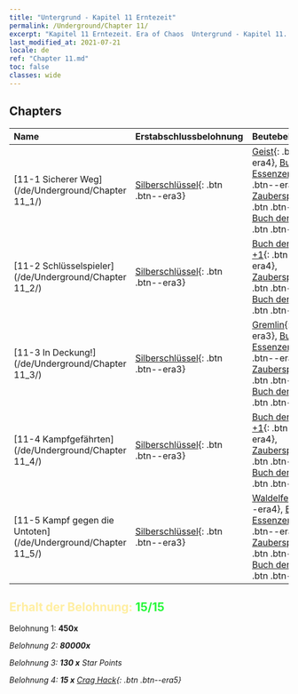 ```yaml
---
title: "Untergrund - Kapitel 11 Erntezeit"
permalink: /Underground/Chapter 11/
excerpt: "Kapitel 11 Erntezeit. Era of Chaos  Untergrund - Kapitel 11. Erntezeit"
last_modified_at: 2021-07-21
locale: de
ref: "Chapter 11.md"
toc: false
classes: wide
---
```


## Chapters

  | Name |  Erstabschlussbelohnung | Beutebelohnung |
  |:------------|:------------|:------------| 
  | [11-1 Sicherer Weg](/de/Underground/Chapter 11_1/) | [Silberschlüssel](/ItemsDE/con_693/){: .btn .btn--era3} | [Geist](/ItemsDE/unt_210/){: .btn .btn--era4}, [Buch der Essenzen +1](/ItemsDE/mat_46/){: .btn .btn--era4}, [Zauberspruchrollen](/ItemsDE/con_694/){: .btn .btn--era3}, [Buch der Essenzen](/ItemsDE/mat_39/){: .btn .btn--era4} |
  | [11-2 Schlüsselspieler](/de/Underground/Chapter 11_2/) | [Silberschlüssel](/ItemsDE/con_693/){: .btn .btn--era3} | [Buch der Essenzen +1](/ItemsDE/mat_46/){: .btn .btn--era4}, [Zauberspruchrollen](/ItemsDE/con_694/){: .btn .btn--era3}, [Buch der Essenzen](/ItemsDE/mat_39/){: .btn .btn--era4} |
  | [11-3 In Deckung!](/de/Underground/Chapter 11_3/) | [Silberschlüssel](/ItemsDE/con_693/){: .btn .btn--era3} | [Gremlin](/ItemsDE/unt_235/){: .btn .btn--era3}, [Buch der Essenzen +1](/ItemsDE/mat_46/){: .btn .btn--era4}, [Zauberspruchrollen](/ItemsDE/con_694/){: .btn .btn--era3}, [Buch der Essenzen](/ItemsDE/mat_39/){: .btn .btn--era4} |
  | [11-4 Kampfgefährten](/de/Underground/Chapter 11_4/) | [Silberschlüssel](/ItemsDE/con_693/){: .btn .btn--era3} | [Buch der Essenzen +1](/ItemsDE/mat_46/){: .btn .btn--era4}, [Zauberspruchrollen](/ItemsDE/con_694/){: .btn .btn--era3}, [Buch der Essenzen](/ItemsDE/mat_39/){: .btn .btn--era4} |
  | [11-5 Kampf gegen die Untoten](/de/Underground/Chapter 11_5/) | [Silberschlüssel](/ItemsDE/con_693/){: .btn .btn--era3} | [Waldelfe](/ItemsDE/unt_201/){: .btn .btn--era4}, [Buch der Essenzen +1](/ItemsDE/mat_46/){: .btn .btn--era4}, [Zauberspruchrollen](/ItemsDE/con_694/){: .btn .btn--era3}, [Buch der Essenzen](/ItemsDE/mat_39/){: .btn .btn--era4} |


## <span style="color: #ffeea0">Erhalt der Belohnung: </span><span style="color: #27f73a">15/15</span>

 Belohnung 1:  **450x** <i class="fas fa-gem"/>

 Belohnung 2:  **80000x** <i class="fas fa-coins"/>

 Belohnung 3: **130 x** Star Points

 Belohnung 4: **15 x** [Crag Hack](/ItemsDE/her_375/){: .btn .btn--era5}

